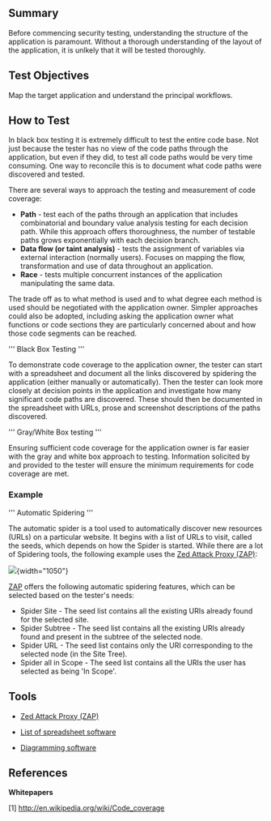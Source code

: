 Summary
-------

Before commencing security testing, understanding the structure of the application is paramount. Without a thorough understanding of the layout of the application, it is unlkely that it will be tested thoroughly.

Test Objectives
---------------

Map the target application and understand the principal workflows.

How to Test
-----------

In black box testing it is extremely difficult to test the entire code base. Not just because the tester has no view of the code paths through the application, but even if they did, to test all code paths would be very time consuming. One way to reconcile this is to document what code paths were discovered and tested.

There are several ways to approach the testing and measurement of code coverage:

-   **Path** - test each of the paths through an application that includes combinatorial and boundary value analysis testing for each decision path. While this approach offers thoroughness, the number of testable paths grows exponentially with each decision branch.
-   **Data flow (or taint analysis)** - tests the assignment of variables via external interaction (normally users). Focuses on mapping the flow, transformation and use of data throughout an application.
-   **Race** - tests multiple concurrent instances of the application manipulating the same data.

The trade off as to what method is used and to what degree each method is used should be negotiated with the application owner. Simpler approaches could also be adopted, including asking the application owner what functions or code sections they are particularly concerned about and how those code segments can be reached.

''' Black Box Testing '''

To demonstrate code coverage to the application owner, the tester can start with a spreadsheet and document all the links discovered by spidering the application (either manually or automatically). Then the tester can look more closely at decision points in the application and investigate how many significant code paths are discovered. These should then be documented in the spreadsheet with URLs, prose and screenshot descriptions of the paths discovered.

''' Gray/White Box testing '''

Ensuring sufficient code coverage for the application owner is far easier with the gray and white box approach to testing. Information solicited by and provided to the tester will ensure the minimum requirements for code coverage are met.

### Example

''' Automatic Spidering '''

The automatic spider is a tool used to automatically discover new resources (URLs) on a particular website. It begins with a list of URLs to visit, called the seeds, which depends on how the Spider is started. While there are a lot of Spidering tools, the following example uses the [Zed Attack Proxy (ZAP)](https://code.google.com/p/zaproxy/):

![](OWASPZAPSP.png){width="1050"}

[ZAP](https://code.google.com/p/zaproxy/) offers the following automatic spidering features, which can be selected based on the tester's needs:

-   Spider Site - The seed list contains all the existing URIs already found for the selected site.
-   Spider Subtree - The seed list contains all the existing URIs already found and present in the subtree of the selected node.
-   Spider URL - The seed list contains only the URI corresponding to the selected node (in the Site Tree).
-   Spider all in Scope - The seed list contains all the URIs the user has selected as being 'In Scope'.

Tools
-----

-   [Zed Attack Proxy (ZAP)](https://code.google.com/p/zaproxy/)

<!-- -->

-   [List of spreadsheet software](http://en.wikipedia.org/wiki/List_of_spreadsheet_software)

<!-- -->

-   [Diagramming software](http://en.wikipedia.org/wiki/Diagramming_software)

References
----------

**Whitepapers**

\[1\] <http://en.wikipedia.org/wiki/Code_coverage>
